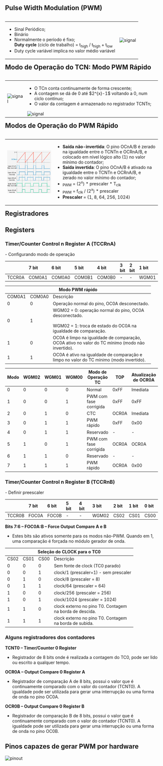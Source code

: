 ## Pulse Width Modulation (PWM)

 <table style="float:right">
  <tr>
    <td>
      <ul>
        <li>Sinal Periódico;</li>
        <li>Binário</li>
        <li>Normalmente o período é fixo;</li>
        <math>
        <b>Duty cycle</b> (ciclo de trabalho) = t<sub>high</sub> / t<sub>high</sub> + t<sub>low</sub>
        </math>
        <li>Duty cycle variável implica no valor médio variável</li>
      </ul> 
    </td>
    <td>
     <img src="https://static.wixstatic.com/media/d63230_2efb8fc9651d4bfeaf816600ec662eb1~mv2.gif" alt="signal" width="100%" height="100%" style="vertical-align:middle">
    </td>
  </tr>
</table> 

## Modo de Operação do TCN: Modo PWM Rápido
<table style="float:right">
  <tr>
    <td>
     <img src="https://blogger.googleusercontent.com/img/b/R29vZ2xl/AVvXsEiU2S4JqB4NH_HpJ_yAoV54W4Gx7bHmvx5dVqaPvyWLoYrDGTOaDezWeToiUx3QiziC5_r_FxA1Prxcee0dFBLKeli2dvOw-8XMn2RM7McwpyTR1mvk38bfxvCYGqeMjRmEWjPMfRQSRUY/s1600/12.png" alt="signal" width="100%" height="100%" style="vertical-align:middle">
   </td>
   <td>
      <ul>
        <li>O TCn conta continuamente de forma crescente;</li>
        <li>A contagem se dá de 0 até $2^{x}-1$ voltando a 0, num ciclo contínuo;</li>
        <li>O valor da contagem é armazenado no registrador TCNTn;</li>
      </ul>
     <img src="https://www.electronicwings.com/storage/PlatformSection/TopicContent/55/description/timer%20value.png" alt="signal" width="50%" height="50%" style="vertical-align:middle">
    </td>
  </tr>
</table>

## Modos de Operação do PWM Rápido
<table style="float:right">
  <tr>
    <td>
     <img src="https://github.com/petrucior/ucontrolador/blob/main/lecture4/midia/ondas.png?raw=true" alt="signal" width="100%" height="100%" style="vertical-align:middle">
   </td>
   <td>
      <ul>
        <li><b>Saída não-invertida</b>: O pino OCnA/B é zerado na igualdade entre o TCNTn e OCRnA/B, e colocado em nível lógico alto (1) no valor mínimo do contador;</li>
        <li><b>Saída invertida</b>: O pino OCnA/B é ativado na igualdade entre o TCNTn e OCRnA/B, e zerado no valor mínimo do contador;</li>
        <li> <math>T<sub>PWM</sub> = (2<sup>x</sup>) * prescaler * T<sub>clk</sub></math> </li>
        <li> <math>f<sub>PWM</sub> = f<sub>clk</sub> / (2<sup>x</sup>) * prescaler </math> </li>
        <li> <math> <b>Prescaler</b> = {1, 8, 64, 256, 1024} </math> </li>
      </ul>
    </td>
  </tr>
</table>

## Registradores
## Registers

<h3 id="timers">Timer/Counter Control n Register A (TCCRnA)</h3>
- Configurando modo de operação
<table>
  <thead>
    <tr>
      <th style="text-align: left"> </th>
      <th style="text-align: left">7 bit</th>
      <th style="text-align: left">6 bit</th>
      <th style="text-align: left">5 bit</th>
      <th style="text-align: left">4 bit</th>
      <th style="text-align: left">3 bit</th>
      <th style="text-align: left">2 bit</th>
      <th style="text-align: left">1 bit</th>
      <th style="text-align: left">0 bit</th>
    </tr>
  </thead>
  <tbody>
    <tr>
      <td style="text-align: left">TCCR0A</td>
      <td style="text-align: left">COM0A1</td>
      <td style="text-align: left">COM0A0</td>
      <td style="text-align: left">COM0B1</td>
      <td style="text-align: left">COM0B0</td>
      <td style="text-align: left">-</td>
      <td style="text-align: left">-</td>
      <td style="text-align: left">WGM01</td>
      <td style="text-align: left">WGM00</td>
    </tr>
  </tbody>
</table>

<table><thead>
  <tr>
    <th colspan="3">Modo PWM rápido</th>
  </tr></thead>
<tbody>
  <tr>
    <td>COM0A1</td>
    <td>COM0A0</td>
    <td>Descrição</td>
  </tr>
  <tr>
    <td>0</td>
    <td>0</td>
    <td>Operação normal do pino, OC0A desconectado.</td>
  </tr>
  <tr>
    <td>0</td>
    <td>1</td>
    <td>WGM02 = 0: operação normal do pino, OC0A<br>desconectado.<br><br>WGM02 = 1: troca de estado do OC0A na<br>igualdade de comparação.</td>
  </tr>
  <tr>
    <td>1</td>
    <td>0</td>
    <td>OC0A é limpo na igualdade de comparação,<br>OC0A ativo no valor do TC mínimo (modo não<br>invertido).</td>
  </tr>
  <tr>
    <td>1</td>
    <td>1</td>
    <td>OC0A é ativo na igualdade de comparação e<br>limpo no valor do TC mínimo (modo invertido).</td>
  </tr>
</tbody>
</table>

<table><thead>
  <tr>
    <th>Modo</th>
    <th>WGM02</th>
    <th>WGM01</th>
    <th>WGM00</th>
    <th>Modo de <br>Operação <br>TC</th>
    <th>TOP</th>
    <th>Atualização <br>de OCR0A</th>
    <th>Sinalização <br>do bit TOV0</th>
  </tr></thead>
<tbody>
  <tr>
    <td>0</td>
    <td>0</td>
    <td>0</td>
    <td>0</td>
    <td>Normal</td>
    <td>0xFF</td>
    <td>Imediata</td>
    <td>0xFF</td>
  </tr>
  <tr>
    <td>1</td>
    <td>0</td>
    <td>0</td>
    <td>1</td>
    <td>PWM com <br>fase corrigida</td>
    <td>0xFF</td>
    <td>0xFF</td>
    <td>0x00</td>
  </tr>
  <tr>
    <td>2</td>
    <td>0</td>
    <td>1</td>
    <td>0</td>
    <td>CTC</td>
    <td>OCR0A</td>
    <td>Imediata</td>
    <td>0xFF</td>
  </tr>
  <tr>
    <td>3</td>
    <td>0</td>
    <td>1</td>
    <td>1</td>
    <td>PWM rápido</td>
    <td>0xFF</td>
    <td>0x00</td>
    <td>0xFF</td>
  </tr>
  <tr>
    <td>4</td>
    <td>0</td>
    <td>1</td>
    <td>1</td>
    <td>Reservado</td>
    <td>-</td>
    <td>-</td>
    <td>-</td>
  </tr>
  <tr>
    <td>5</td>
    <td>1</td>
    <td>0</td>
    <td>1</td>
    <td>PWM com<br>fase corrigida</td>
    <td>OCR0A<br></td>
    <td>OCR0A<br></td>
    <td>0x00</td>
  </tr>
  <tr>
    <td>6</td>
    <td>1</td>
    <td>1</td>
    <td>0</td>
    <td>Reservado</td>
    <td>-</td>
    <td>-</td>
    <td>-</td>
  </tr>
  <tr>
    <td>7</td>
    <td>1</td>
    <td>1</td>
    <td>1</td>
    <td>PWM rápido</td>
    <td>OCR0A<br></td>
    <td>0x00</td>
    <td>OCR0A</td>
  </tr>
</tbody>
</table>

<!--
- Configurando o modo de operação
![modo](https://github.com/petrucior/ucontrolador/blob/main/lecture3/midia/modos.png?raw=true)

![modos](https://www.arxterra.com/wp-content/uploads/2018/05/arduino_128.png) -->

<h3 id="timers">Timer/Counter Control n Register B (TCCRnB)</h3>
- Definir preescaler
<table>
  <thead>
    <tr>
      <th style="text-align: left"> </th>
      <th style="text-align: left">7 bit</th>
      <th style="text-align: left">6 bit</th>
      <th style="text-align: left">5 bit</th>
      <th style="text-align: left">4 bit</th>
      <th style="text-align: left">3 bit</th>
      <th style="text-align: left">2 bit</th>
      <th style="text-align: left">1 bit</th>
      <th style="text-align: left">0 bit</th>
    </tr>
  </thead>
  <tbody>
    <tr>
      <td style="text-align: left">TCCR0B</td>
      <td style="text-align: left">FOC0A</td>
      <td style="text-align: left">FOC0B</td>
      <td style="text-align: left">-</td>
      <td style="text-align: left">-</td>
      <td style="text-align: left">WGM02</td>
      <td style="text-align: left">CS02</td>
      <td style="text-align: left">CS01</td>
      <td style="text-align: left">CS00</td>
    </tr>
  </tbody>
</table>

**Bits 7:6 – FOC0A:B – Force Output Compare A e B**
- Estes bits são ativos somente para os modos não-PWM. Quando em 1, uma
comparação é forçada no módulo gerador de onda.

<table><thead>
  <tr>
    <th colspan="4">Seleção do CLOCK para o TC0</th>
  </tr></thead>
<tbody>
  <tr>
    <td>CS02</td>
    <td>CS01</td>
    <td>CS00</td>
    <td>Descrição</td>
  </tr>
  <tr>
    <td>0</td>
    <td>0</td>
    <td>0</td>
    <td>Sem fonte de clock (TC0 parado)</td>
  </tr>
  <tr>
    <td>0</td>
    <td>0</td>
    <td>1</td>
    <td>clock/1 (prescaler=1) - sem prescaler</td>
  </tr>
  <tr>
    <td>0</td>
    <td>1</td>
    <td>0</td>
    <td>clock/8 (prescaler = 8)</td>
  </tr>
  <tr>
    <td>0</td>
    <td>1</td>
    <td>1</td>
    <td>clock/64 (prescaler = 64)</td>
  </tr>
  <tr>
    <td>1</td>
    <td>0</td>
    <td>0</td>
    <td>clock/256 (prescaler = 256)</td>
  </tr>
  <tr>
    <td>1</td>
    <td>0</td>
    <td>1</td>
    <td>clock/1024 (prescaler = 1024)</td>
  </tr>
  <tr>
    <td>1</td>
    <td>1</td>
    <td>0</td>
    <td>clock externo no pino T0. Contagem<br>na borda de descida.</td>
  </tr>
  <tr>
    <td>1</td>
    <td>1</td>
    <td>1</td>
    <td>clock externo no pino T0. Contagem<br>na borda de subida.</td>
  </tr>
</tbody></table>

<!-- 
- Definindo prescaler
![prescaler](https://github.com/petrucior/ucontrolador/blob/main/lecture3/midia/registerprescaler.png?raw=true) -->

### Alguns registradores dos contadores
<!-- ![registersdatapath](https://github.com/petrucior/ucontrolador/blob/main/lecture3/midia/regsdatapath.png)-->

**TCNT0 – Timer/Counter 0 Register**
- Registrador de 8 bits onde é realizada a contagem do TC0, pode ser lido ou escrito a qualquer tempo.

**OCR0A – Output Compare 0 Register A**
- Registrador de comparação A de 8 bits, possui o valor que é continuamente comparado com o valor do contador (TCNT0). A igualdade pode ser utilizada
para gerar uma interrupção ou uma forma de onda no pino OC0A.

**OCR0B – Output Compare 0 Register B**
- Registrador de comparação B de 8 bits, possui o valor que é continuamente comparado com o valor do contador (TCNT0). A igualdade pode ser utilizada para
gerar uma interrupção ou uma forma de onda no pino OC0B.

<!-- 
- Alguns registradores do Datapath
![regdatapath](https://github.com/petrucior/ucontrolador/blob/main/lecture4/midia/regdatpath.png?raw=true)
-->

## Pinos capazes de gerar PWM por hardware
![pinout](https://www.usinainfo.com.br/blog/wp-content/uploads/2018/03/Untitled-1.jpg)
